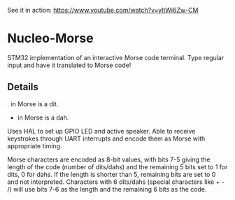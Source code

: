 See it in action:
https://www.youtube.com/watch?v=yItWi6Zw-CM

# Nucleo-Morse
STM32 implementation of an interactive Morse code terminal. Type regular input and have it translated to Morse code!

## Details
. in Morse is a dit.
- in Morse is a dah.

Uses HAL to set up GPIO LED and active speaker. Able to receive keystrokes through UART interrupts and encode them as Morse with appropriate timing.

Morse characters are encoded as 8-bit values, with bits 7-5 giving the length of the code (number of dits/dahs) and the remaining 5 bits set to 1 for dits, 0 for dahs. If the length is shorter than 5, remaining bits are set to 0 and not interpreted.
Characters with 6 dits/dahs (special characters like + - /) will use bits 7-6 as the length and the remaining 6 bits as the code.
